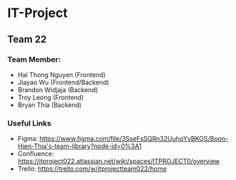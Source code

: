 # IT-Project

## Team 22

### Team Member:
- Hai Thong Nguyen (Frontend)
- Jiayao Wu (Frontend/Backend)
- Brandon Widjaja (Backend)
- Troy Leong (Frontend)
- Bryan Thia (Backend)

### Useful Links
- Figma: https://www.figma.com/file/3SseFsSQRn32UuhqYvBKOS/Boon-Hien-Thia's-team-library?node-id=0%3A1
- Confluence: https://itproject022.atlassian.net/wiki/spaces/ITPROJECT0/overview
- Trello: https://trello.com/w/itprojectteam022/home
